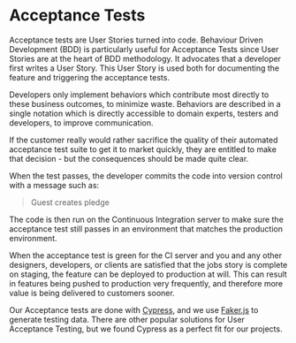 # Acceptance Tests

Acceptance tests are User Stories turned into code. Behaviour Driven Development (BDD) is particularly useful for Acceptance Tests since User Stories are at the heart of BDD methodology. It advocates that a developer first writes a User Story. This User Story is used both for documenting the feature and triggering the acceptance tests.

Developers only implement behaviors which contribute most directly to these business outcomes, to minimize waste. Behaviors are described in a single notation which is directly accessible to domain experts, testers and developers, to improve communication.

If the customer really would rather sacrifice the quality of their automated acceptance test suite to get it to market quickly, they are entitled to make that decision - but the consequences should be made quite clear.

When the test passes, the developer commits the code into version control with a message such as:

> Guest creates pledge

The code is then run on the Continuous Integration server to make sure the acceptance test still passes in an environment that matches the production environment.

When the acceptance test is green for the CI server and you and any other designers, developers, or clients are satisfied that the jobs story is complete on staging, the feature can be deployed to production at will. This can result in features being pushed to production very frequently, and therefore more value is being delivered to customers sooner.

Our Acceptance tests are done with [Cypress](https://www.cypress.io/), and we use [Faker.js](https://github.com/marak/Faker.js/) to generate testing data. There are other popular solutions for User Acceptance Testing, but we found Cypress as a perfect fit for our projects.